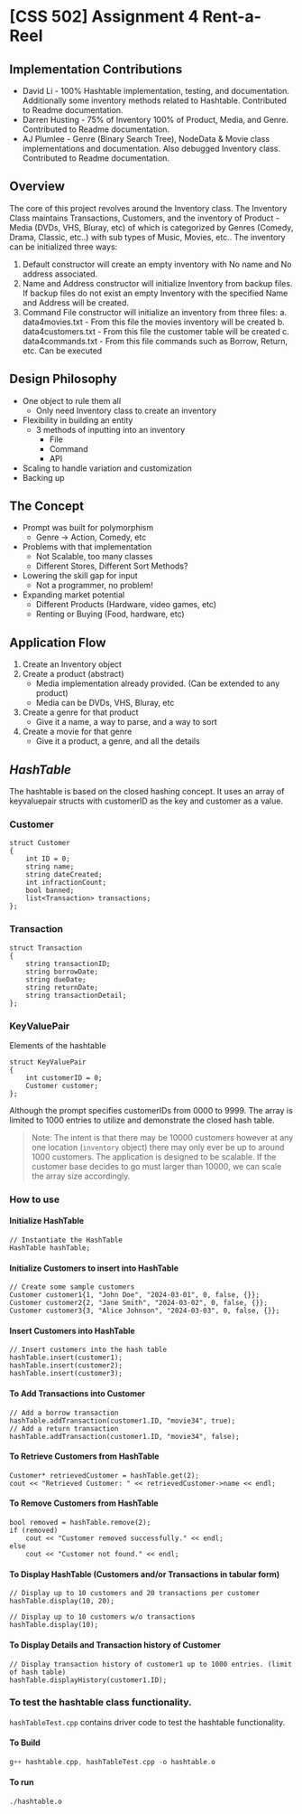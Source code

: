 # [CSS 502] Assignment 4 Rent-a-Reel

## Implementation Contributions
- David Li - 100% Hashtable implementation, testing, and documentation. Additionally some inventory methods related to Hashtable. Contributed to Readme documentation.
- Darren Husting - 75% of Inventory 100% of Product, Media, and Genre. Contributed to Readme documentation.
- AJ Plumlee - Genre (Binary Search Tree), NodeData & Movie class implementations and documentation.  Also debugged Inventory class. Contributed to Readme documentation.

## Overview
The core of this project revolves around the Inventory class. The Inventory Class maintains Transactions, Customers, and the inventory of Product - Media (DVDs, VHS, Bluray, etc) of which is categorized by Genres (Comedy, Drama, Classic, etc..) with sub types of Music, Movies, etc..
The inventory can be initialized three ways:
1. Default constructor will create an empty inventory with No name and No address associated.
2. Name and Address constructor will initialize Inventory from backup files. If backup files do not exist an empty Inventory with the specified Name and Address will be created.
3. Command File constructor will initialize an inventory from three files:
    a. data4movies.txt - From this file the movies inventory will be created
    b. data4customers.txt - From this file the customer table will be created
    c. data4commands.txt - From this file commands such as Borrow, Return, etc. Can be executed

## Design Philosophy
- One object to rule them all
    - Only need Inventory class to create an inventory
- Flexibility in building an entity
    - 3 methods of inputting into an inventory
        - File
        - Command
        - API
- Scaling to handle variation and customization
- Backing up

## The Concept
- Prompt was built for polymorphism
    - Genre -> Action, Comedy, etc
- Problems with that implementation
    - Not Scalable, too many classes
    - Different Stores, Different Sort Methods?
- Lowering the skill gap for input
    - Not a programmer, no problem! 
- Expanding market potential
    - Different Products (Hardware, video games, etc)
    - Renting or Buying (Food, hardware, etc)

## Application Flow
1. Create an Inventory object
2. Create a product (abstract)
    - Media implementation already provided. (Can be extended to any product)
    - Media can be DVDs, VHS, Bluray, etc
3. Create a genre for that product
    - Give it a name, a way to parse, and a way to sort
4. Create a movie for that genre
    - Give it a product, a genre, and all the details 

## *HashTable*
The hashtable is based on the closed hashing concept. 
It uses an array of keyvaluepair structs with customerID as the key and customer as a value.

### Customer
```
struct Customer
{
    int ID = 0;
    string name;
    string dateCreated;
    int infractionCount;
    bool banned;
    list<Transaction> transactions;
};
```

### Transaction
```
struct Transaction
{
    string transactionID;
    string borrowDate;
    string dueDate;
    string returnDate;
    string transactionDetail;
};
```

### KeyValuePair
Elements of the hashtable
```
struct KeyValuePair
{
    int customerID = 0;
    Customer customer;
};
```

Although the prompt specifies customerIDs from 0000 to 9999. The array is limited to 1000 entries to utilize and demonstrate the closed hash table.
> Note: The intent is that there may be 10000 customers however at any one location (`inventory` object) there may only ever be up to around 1000 customers.
> The application is designed to be scalable. If the customer base decides to go must larger than 10000, we can scale the array size accordingly.

### How to use
#### Initialize HashTable
```
// Instantiate the HashTable
HashTable hashTable;
```

#### Initialize Customers to insert into HashTable
```
// Create some sample customers
Customer customer1{1, "John Doe", "2024-03-01", 0, false, {}};
Customer customer2{2, "Jane Smith", "2024-03-02", 0, false, {}};
Customer customer3{3, "Alice Johnson", "2024-03-03", 0, false, {}};
```

#### Insert Customers into HashTable
```
// Insert customers into the hash table
hashTable.insert(customer1);
hashTable.insert(customer2);
hashTable.insert(customer3);
```

#### To Add Transactions into Customer
```
// Add a borrow transaction
hashTable.addTransaction(customer1.ID, "movie34", true);
// Add a return transaction
hashTable.addTransaction(customer1.ID, "movie34", false);
```

#### To Retrieve Customers from HashTable
```
Customer* retrievedCustomer = hashTable.get(2);
cout << "Retrieved Customer: " << retrievedCustomer->name << endl;
```

#### To Remove Customers from HashTable
```
bool removed = hashTable.remove(2); 
if (removed)
    cout << "Customer removed successfully." << endl;
else
    cout << "Customer not found." << endl;
```

#### To Display HashTable (Customers and/or Transactions in tabular form)
```
// Display up to 10 customers and 20 transactions per customer
hashTable.display(10, 20);

// Display up to 10 customers w/o transactions
hashTable.display(10);
```

#### To Display Details and Transaction history of Customer
```
// Display transaction history of customer1 up to 1000 entries. (limit of hash table)
hashTable.displayHistory(customer1.ID);
```

### To test the hashtable class functionality.
`hashTableTest.cpp` contains driver code to test the hashtable functionality.
#### To Build
```c++
g++ hashtable.cpp, hashTableTest.cpp -o hashtable.o
```
#### To run
```
./hashtable.o
```

